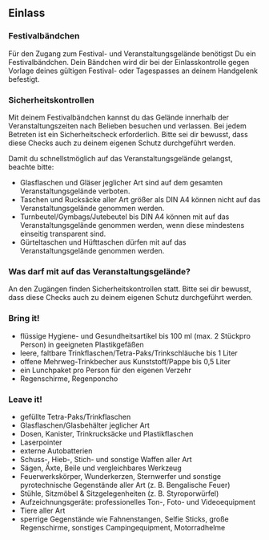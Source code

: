## Einlass

### Festivalbändchen
Für den Zugang zum Festival- und Veranstaltungsgelände benötigst Du ein Festivalbändchen. Dein Bändchen wird dir bei der Einlasskontrolle gegen Vorlage deines gültigen Festival- oder Tagespasses an deinem Handgelenk befestigt.

### Sicherheitskontrollen
Mit deinem Festivalbändchen kannst du das Gelände innerhalb der Veranstaltungszeiten nach Belieben besuchen und verlassen. Bei jedem Betreten ist ein Sicherheitscheck erforderlich. Bitte sei dir bewusst, dass diese Checks auch zu deinem eigenen Schutz durchgeführt werden.

Damit du schnellstmöglich auf das Veranstaltungsgelände gelangst, beachte bitte:

- Glasflaschen und Gläser jeglicher Art sind auf dem gesamten Veranstaltungsgelände verboten.
- Taschen und Rucksäcke aller Art größer als DIN A4 können nicht auf das Veranstaltungsgelände genommen werden.
- Turnbeutel/Gymbags/Jutebeutel bis DIN A4 können mit auf das Veranstaltungsgelände genommen werden, wenn diese mindestens einseitig transparent sind.
- Gürteltaschen und Hüfttaschen dürfen mit auf das Veranstaltungsgelände genommen werden.


### Was darf mit auf das Veranstaltungsgelände?
An den Zugängen finden Sicherheitskontrollen statt. Bitte sei dir bewusst, dass diese Checks auch zu deinem eigenen Schutz durchgeführt werden.

### Bring it!
- flüssige Hygiene- und Gesundheitsartikel bis 100 ml (max. 2 Stückpro Person) in geeigneten Plastikgefäßen
- leere, faltbare Trinkflaschen/Tetra-Paks/Trinkschläuche bis 1 Liter
- offene Mehrweg-Trinkbecher aus Kunststoff/Pappe bis 0,5 Liter
- ein Lunchpaket pro Person für den eigenen Verzehr
- Regenschirme, Regenponcho
     

### Leave it!
- gefüllte Tetra-Paks/Trinkflaschen
- Glasflaschen/Glasbehälter jeglicher Art
- Dosen, Kanister, Trinkrucksäcke und Plastikflaschen
- Laserpointer
- externe Autobatterien
- Schuss-, Hieb-, Stich- und sonstige Waffen aller Art
- Sägen, Äxte, Beile und vergleichbares Werkzeug
- Feuerwerkskörper, Wunderkerzen, Sternwerfer und sonstige pyrotechnische Gegenstände aller Art (z. B. Bengalische Feuer)
- Stühle, Sitzmöbel & Sitzgelegenheiten (z. B. Styroporwürfel)
- Aufzeichnungsgeräte: professionelles Ton-, Foto- und Videoequipment
- Tiere aller Art
- sperrige Gegenstände wie Fahnenstangen, Selfie Sticks, große Regenschirme, sonstiges Campingequipment, Motorradhelme


